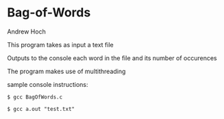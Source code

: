 # Bag-of-Words

Andrew Hoch

This program takes as input a text file

Outputs to the console each word in the file and its number of occurences

The program makes use of multithreading

sample console instructions:
    
    $ gcc BagOfWords.c
    
    $ gcc a.out "test.txt"

